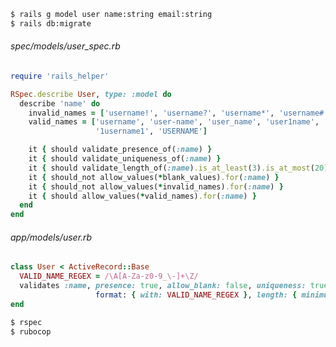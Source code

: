 <!-- make sure factory bot is installed because it automatically creates a users factory file -->

```bash
$ rails g model user name:string email:string
$ rails db:migrate
```

###### spec/models/user_spec.rb

```ruby
require 'rails_helper'

RSpec.describe User, type: :model do
  describe 'name' do
    invalid_names = ['username!', 'username?', 'username*', 'username#', 'user name']
    valid_names = ['username', 'user-name', 'user_name', 'user1name', '_username_', '-username-',
                   '1username1', 'USERNAME']

    it { should validate_presence_of(:name) }
    it { should validate_uniqueness_of(:name) }
    it { should validate_length_of(:name).is_at_least(3).is_at_most(20) }
    it { should_not allow_values(*blank_values).for(:name) }
    it { should_not allow_values(*invalid_names).for(:name) }
    it { should allow_values(*valid_names).for(:name) }
  end
end

```

<!-- add email validations -->
###### app/models/user.rb

```ruby
class User < ActiveRecord::Base
  VALID_NAME_REGEX = /\A[A-Za-z0-9_\-]+\Z/
  validates :name, presence: true, allow_blank: false, uniqueness: true,
                   format: { with: VALID_NAME_REGEX }, length: { minimum: 3, maximum: 20 }
end

```

```bash
$ rspec
$ rubocop
```

